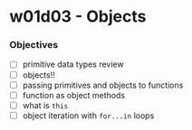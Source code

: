 # w01d03 - Objects

### Objectives
- [ ] primitive data types review
- [ ] objects!!
- [ ] passing primitives and objects to functions
- [ ] function as object methods
- [ ] what is `this`
- [ ] object iteration with `for...in` loops
